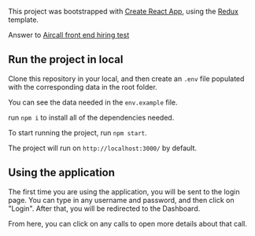 This project was bootstrapped with [Create React App](https://github.com/facebook/create-react-app), using the [Redux](https://redux.js.org/) template.

Answer to [Aircall front end hiring test](https://github.com/aircall/frontend-hiring-test)

## Run the project in local

Clone this repository in your local, and then create an `.env` file populated with the corresponding data in the root folder.

You can see the data needed in the `env.example` file.

run `npm i` to install all of the dependencies needed.

To start running the project, run `npm start`.

The project will run on `http://localhost:3000/` by default.


## Using the application

The first time you are using the application, you will be sent to the login page. You can type in any username and password, and then click on "Login". After that, you will be redirected to the Dashboard.

From here, you can click on any calls to open more details about that call.